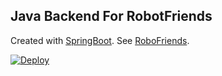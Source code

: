 ## Java Backend For RobotFriends

Created with [SpringBoot](https://start.spring.io/). See [RoboFriends](https://github.com/devevangel/robofriends).

[![Deploy](https://www.herokucdn.com/deploy/button.svg)](https://heroku.com/deploy?template=https://github.com/smac89/robotsjavabackend)
